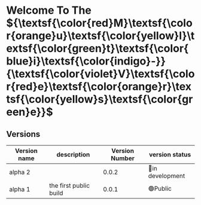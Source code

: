 # Welcome To The ${\textsf{\color{red}M}\textsf{\color{orange}u}\textsf{\color{yellow}l}\textsf{\color{green}t}\textsf{\color{blue}i}\textsf{\color{indigo}-}}{\textsf{\color{violet}V}\textsf{\color{red}e}\textsf{\color{orange}r}\textsf{\color{yellow}s}\textsf{\color{green}e}}$

## Versions
<!--- only show the newwest 10 --->
|Version name|description|Version Number|version status|
|-|-|-|-|
|alpha 2||0.0.2|🔴in development|
|alpha 1|the first public build|0.0.1|🟢Public|
